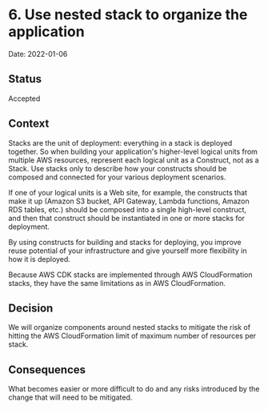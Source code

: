 # 6. Use nested stack to organize the application

Date: 2022-01-06

## Status

Accepted

## Context

Stacks are the unit of deployment: everything in a stack is deployed together. So when building your application's higher-level logical units from multiple AWS resources, represent each logical unit as a Construct, not as a Stack. Use stacks only to describe how your constructs should be composed and connected for your various deployment scenarios.

If one of your logical units is a Web site, for example, the constructs that make it up (Amazon S3 bucket, API Gateway, Lambda functions, Amazon RDS tables, etc.) should be composed into a single high-level construct, and then that construct should be instantiated in one or more stacks for deployment.

By using constructs for building and stacks for deploying, you improve reuse potential of your infrastructure and give yourself more flexibility in how it is deployed.

Because AWS CDK stacks are implemented through AWS CloudFormation stacks, they have the same limitations as in AWS CloudFormation.

## Decision

We will organize components around nested stacks to mitigate the risk of hitting the AWS CloudFormation limit of maximum number of resources per stack.

## Consequences

What becomes easier or more difficult to do and any risks introduced by the change that will need to be mitigated.

